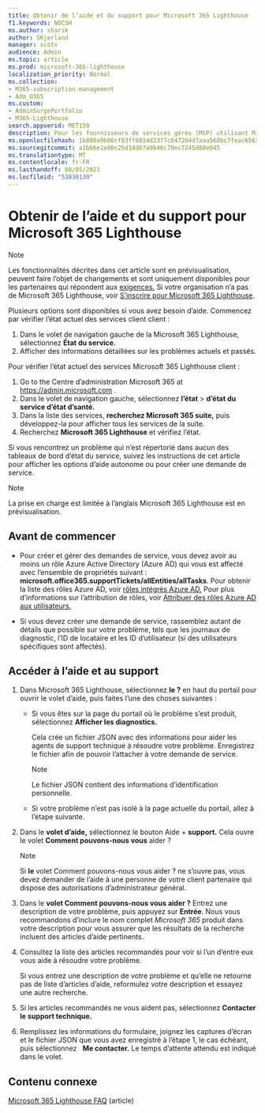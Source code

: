 ```yaml
---
title: Obtenir de l’aide et du support pour Microsoft 365 Lighthouse
f1.keywords: NOCSH
ms.author: sharik
author: SKjerland
manager: scotv
audience: Admin
ms.topic: article
ms.prod: microsoft-365-lighthouse
localization_priority: Normal
ms.collection:
- M365-subscription-management
- Adm_O365
ms.custom:
- AdminSurgePortfolio
- M365-Lighthouse
search.appverid: MET150
description: Pour les fournisseurs de services gérés (MSP) utilisant Microsoft 365 Lighthouse, découvrez comment obtenir de l’aide et du support.
ms.openlocfilehash: 1b800a9b06cf83ff6014d2377c847204d7aaa568bc7feac65631adec22772ccc
ms.sourcegitcommit: a1b66e1e80c25d14d67a9b46c79ec7245d88e045
ms.translationtype: MT
ms.contentlocale: fr-FR
ms.lasthandoff: 08/05/2021
ms.locfileid: "53830130"
---
```

# <a name="get-help-and-support-for-microsoft-365-lighthouse"></a>Obtenir de l’aide et du support pour Microsoft 365 Lighthouse 

> [!NOTE]
> Les fonctionnalités décrites dans cet article sont en prévisualisation, peuvent faire l’objet de changements et sont uniquement disponibles pour les partenaires qui répondent aux [exigences.](m365-lighthouse-requirements.md) Si votre organisation n’a pas de Microsoft 365 Lighthouse, voir [S’inscrire pour Microsoft 365 Lighthouse](m365-lighthouse-sign-up.md).

Plusieurs options sont disponibles si vous avez besoin d’aide. Commencez par vérifier l’état actuel des services client client :

1. Dans le volet de navigation gauche de la Microsoft 365 Lighthouse, sélectionnez **État du service.**
2. Afficher des informations détaillées sur les problèmes actuels et passés.

Pour vérifier l’état actuel des services Microsoft 365 Lighthouse client :

1. Go to the Centre d’administration Microsoft 365 at <a href="https://go.microsoft.com/fwlink/p/?linkid=2024339" target="_blank">https://admin.microsoft.com</a> .
2. Dans le volet de navigation gauche, sélectionnez **l’état**  >  **d’état du service d’état d’santé.**
3. Dans la liste des services, **recherchez Microsoft 365 suite,** puis développez-la pour afficher tous les services de la suite.
4. Recherchez **Microsoft 365 Lighthouse** et vérifiez l’état.

Si vous rencontrez un problème qui n’est répertorié dans aucun des tableaux de bord d’état du service, suivez les instructions de cet article pour afficher les options d’aide autonome ou pour créer une demande de service.

> [!NOTE]
> La prise en charge est limitée à l’anglais Microsoft 365 Lighthouse est en prévisualisation.

## <a name="before-you-begin"></a>Avant de commencer

- Pour créer et gérer des demandes de service, vous devez avoir au moins un rôle Azure Active Directory (Azure AD) qui vous est affecté avec l’ensemble de propriétés suivant : **microsoft.office365.supportTickets/allEntities/allTasks**. Pour obtenir la liste des rôles Azure AD, voir [rôles intégrés Azure AD.](/azure/active-directory/roles/permissions-reference) Pour plus d’informations sur l’attribution de rôles, voir [Attribuer des rôles Azure AD aux utilisateurs.](/azure/active-directory/roles/manage-roles-portal)

- Si vous devez créer une demande de service, rassemblez autant de détails que possible sur votre problème, tels que les journaux de diagnostic, l’ID de locataire et les ID d’utilisateur (si des utilisateurs spécifiques sont affectés).

## <a name="access-help-and-support"></a>Accéder à l’aide et au support

1.  Dans Microsoft 365 Lighthouse, sélectionnez **le ?** en haut du portail pour  ouvrir le volet d’aide, puis faites l’une des choses suivantes :
    
    -  Si vous êtes sur la page du portail où le problème s’est produit, sélectionnez **Afficher les diagnostics.**

        Cela crée un fichier JSON avec des informations pour aider les agents de support technique à résoudre votre problème. Enregistrez le fichier afin de pouvoir l’attacher à votre demande de service.

        > [!NOTE]
        > Le fichier JSON contient des informations d’identification personnelle.

    -  Si votre problème n’est pas isolé à la page actuelle du portail, allez à l’étape suivante.

2.  Dans le **volet d’aide,** sélectionnez le bouton Aide + **support.** Cela ouvre le volet **Comment pouvons-nous vous** aider ?

    > [!NOTE]
    > Si **le** volet Comment pouvons-nous vous aider ? ne s’ouvre pas, vous devez demander de l’aide à une personne de votre client partenaire qui dispose des autorisations d’administrateur général.

3.  Dans le **volet Comment pouvons-nous vous aider ?** Entrez une description de votre problème, puis appuyez sur **Entrée**. Nous vous recommandons d’inclure le nom complet *Microsoft 365* produit dans votre description pour vous assurer que les résultats de la recherche incluent des articles d’aide pertinents.

4.  Consultez la liste des articles recommandés pour voir si l’un d’entre eux vous aide à résoudre votre problème.

    Si vous entrez une description de votre problème et qu’elle ne retourne pas de liste d’articles d’aide, reformulez votre description et essayez une autre recherche.

5.  Si les articles recommandés ne vous aident pas, sélectionnez **Contacter le support technique.**

6.  Remplissez les informations du formulaire, joignez les captures d’écran et le fichier JSON que vous avez enregistré à l’étape 1, le cas échéant, puis sélectionnez &nbsp; **Me contacter.** Le temps d’attente attendu est indiqué dans le volet.

## <a name="related-content"></a>Contenu connexe

[Microsoft 365 Lighthouse FAQ](m365-lighthouse-faq.yml) (article)
